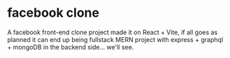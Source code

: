 # facebook clone
A facebook front-end clone project made it on React + Vite, 
if all goes as planned it can end up being fullstack MERN project with express + graphql + mongoDB in the backend side... we'll see.
